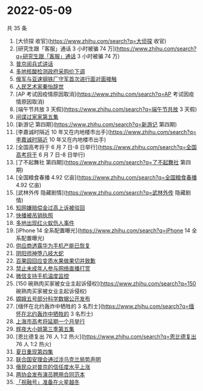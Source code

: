 # 2022-05-09

共 35 条

<!-- BEGIN ZHIHUSEARCH -->
<!-- 最后更新时间 Mon May 09 2022 19:07:21 GMT+0800 (China Standard Time) -->
1. [大侦探 收官](https://www.zhihu.com/search?q=大侦探 收官)
1. [研究生跟「客服」通话 3 小时被骗 74 万](https://www.zhihu.com/search?q=研究生跟「客服」通话 3 小时被骗 74 万)
1. [普京阅兵式讲话](https://www.zhihu.com/search?q=普京阅兵式讲话)
1. [多地核酸检测政府采购价下调](https://www.zhihu.com/search?q=多地核酸检测政府采购价下调)
1. [俄军与亚速钢铁厂守军首次进行面对面接触](https://www.zhihu.com/search?q=俄军与亚速钢铁厂守军首次进行面对面接触)
1. [人民艺术家秦怡辞世](https://www.zhihu.com/search?q=人民艺术家秦怡辞世)
1. [AP 考试因疫情原因取消](https://www.zhihu.com/search?q=AP 考试因疫情原因取消)
1. [端午节共放 3 天假](https://www.zhihu.com/search?q=端午节共放 3 天假)
1. [间谍过家家第五集](https://www.zhihu.com/search?q=间谍过家家第五集)
1. [新游记 第四期](https://www.zhihu.com/search?q=新游记 第四期)
1. [李嘉诚时隔近 10 年又在内地楼市出手](https://www.zhihu.com/search?q=李嘉诚时隔近 10 年又在内地楼市出手)
1. [全国高考将于 6 月 7 日-8 日举行](https://www.zhihu.com/search?q=全国高考将于 6 月 7 日-8 日举行)
1. [了不起舞社 第四期](https://www.zhihu.com/search?q=了不起舞社 第四期)
1. [全国粮食春播 4.92 亿亩](https://www.zhihu.com/search?q=全国粮食春播 4.92 亿亩)
1. [武林外传 隐藏剧情](https://www.zhihu.com/search?q=武林外传 隐藏剧情)
1. [知网嫌赔偿金过高上诉被驳回](https://www.zhihu.com/search?q=知网嫌赔偿金过高上诉被驳回)
1. [快播被吊销执照](https://www.zhihu.com/search?q=快播被吊销执照)
1. [多地出现红火蚁伤人事件](https://www.zhihu.com/search?q=多地出现红火蚁伤人事件)
1. [iPhone 14 全系配置曝光](https://www.zhihu.com/search?q=iPhone 14 全系配置曝光)
1. [供应商透露华为手机产能已恢复](https://www.zhihu.com/search?q=供应商透露华为手机产能已恢复)
1. [阴阳师神堕八岐大蛇](https://www.zhihu.com/search?q=阴阳师神堕八岐大蛇)
1. [百果园回应变质水果做果切并致歉](https://www.zhihu.com/search?q=百果园回应变质水果做果切并致歉)
1. [禁止未成年人参与网络直播打赏](https://www.zhihu.com/search?q=禁止未成年人参与网络直播打赏)
1. [微信支持手机温度监控](https://www.zhihu.com/search?q=微信支持手机温度监控)
1. [150 碗熟肉买家被女业主起诉侵权](https://www.zhihu.com/search?q=150 碗熟肉买家被女业主起诉侵权)
1. [嫦娥五号部分科学数据公开发布](https://www.zhihu.com/search?q=嫦娥五号部分科学数据公开发布)
1. [缅怀在北约轰炸中牺牲的 3 名烈士](https://www.zhihu.com/search?q=缅怀在北约轰炸中牺牲的 3 名烈士)
1. [上海市高考将延期一个月举行](https://www.zhihu.com/search?q=上海市高考将延期一个月举行)
1. [辉夜大小姐第三季第五集](https://www.zhihu.com/search?q=辉夜大小姐第三季第五集)
1. [恩比德复出 76 人 1:2 热火](https://www.zhihu.com/search?q=恩比德复出 76 人 1:2 热火)
1. [夏日重现第四集](https://www.zhihu.com/search?q=夏日重现第四集)
1. [联合国安理会通过涉乌克兰局势声明](https://www.zhihu.com/search?q=联合国安理会通过涉乌克兰局势声明)
1. [俄民众对普京的信任度水平上涨](https://www.zhihu.com/search?q=俄民众对普京的信任度水平上涨)
1. [两协会发布演员聘用合同范本](https://www.zhihu.com/search?q=两协会发布演员聘用合同范本)
1. [「祝融号」准备在火星越冬](https://www.zhihu.com/search?q=「祝融号」准备在火星越冬)
<!-- END ZHIHUSEARCH -->

